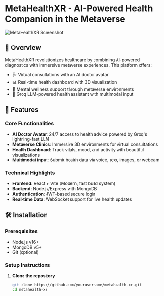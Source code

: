 # MetaHealthXR - AI-Powered Health Companion in the Metaverse

![MetaHealthXR Screenshot](/public/images/screenshot.png)

## 🌟 Overview

MetaHealthXR revolutionizes healthcare by combining AI-powered diagnostics with immersive metaverse experiences. This platform offers:

- 🩺 Virtual consultations with an AI doctor avatar
- 📊 Real-time health dashboard with 3D visualization
- 🧠 Mental wellness support through metaverse environments
- 🤖 Groq LLM-powered health assistant with multimodal input

## 🚀 Features

### Core Functionalities
- **AI Doctor Avatar**: 24/7 access to health advice powered by Groq's lightning-fast LLM
- **Metaverse Clinics**: Immersive 3D environments for virtual consultations
- **Health Dashboard**: Track vitals, mood, and activity with beautiful visualizations
- **Multimodal Input**: Submit health data via voice, text, images, or webcam

### Technical Highlights
- **Frontend**: React + Vite (Modern, fast build system)
- **Backend**: Node.js/Express with MongoDB
- **Authentication**: JWT-based secure login
- **Real-time Data**: WebSocket support for live health updates

## 🛠 Installation

### Prerequisites
- Node.js v16+
- MongoDB v5+
- Git (optional)

### Setup Instructions

1. **Clone the repository**
   ```bash
   git clone https://github.com/yourusername/metahealth-xr.git
   cd metahealth-xr
